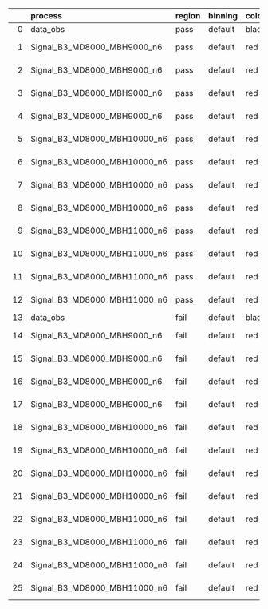 |    | process                      | region   | binning   | color   | process_type   |   scale | variation   | source_filename                                                       | source_histname    | alias                        | title     |   combine_idx |     lnN |   shapes | syst_type   | direction   | variation_alias   |
|---:|:-----------------------------|:---------|:----------|:--------|:---------------|--------:|:------------|:----------------------------------------------------------------------|:-------------------|:-----------------------------|:----------|--------------:|--------:|---------:|:------------|:------------|:------------------|
|  0 | data_obs                     | pass     | default   | black   | DATA           |       1 | nominal     | ./histograms_for_2DAlphabet_v18//BH_Data.root                         | hpass              | Data                         | Data      |           nan | nan     |      nan | nan         | nan         | nan               |
|  1 | Signal_B3_MD8000_MBH9000_n6  | pass     | default   | red     | SIGNAL         |       1 | lumi        | ./histograms_for_2DAlphabet_v18//BH_Signal_B3_MD8000_MBH9000_n6.root  | hpass              | Signal_B3_MD8000_MBH9000_n6  | BH signal |           nan |   1.016 |      nan | lnN         | nan         | nan               |
|  2 | Signal_B3_MD8000_MBH9000_n6  | pass     | default   | red     | SIGNAL         |       1 | SVM         | ./histograms_for_2DAlphabet_v18//BH_Signal_B3_MD8000_MBH9000_n6.root  | hpass_SVMsyst_up   | Signal_B3_MD8000_MBH9000_n6  | BH signal |           nan | nan     |        1 | shapes      | Up          | SVMsyst           |
|  3 | Signal_B3_MD8000_MBH9000_n6  | pass     | default   | red     | SIGNAL         |       1 | SVM         | ./histograms_for_2DAlphabet_v18//BH_Signal_B3_MD8000_MBH9000_n6.root  | hpass_SVMsyst_down | Signal_B3_MD8000_MBH9000_n6  | BH signal |           nan | nan     |        1 | shapes      | Down        | SVMsyst           |
|  4 | Signal_B3_MD8000_MBH9000_n6  | pass     | default   | red     | SIGNAL         |       1 | nominal     | ./histograms_for_2DAlphabet_v18//BH_Signal_B3_MD8000_MBH9000_n6.root  | hpass              | Signal_B3_MD8000_MBH9000_n6  | BH signal |           nan | nan     |      nan | nan         | nan         | nan               |
|  5 | Signal_B3_MD8000_MBH10000_n6 | pass     | default   | red     | SIGNAL         |       1 | lumi        | ./histograms_for_2DAlphabet_v18//BH_Signal_B3_MD8000_MBH10000_n6.root | hpass              | Signal_B3_MD8000_MBH10000_n6 | BH signal |           nan |   1.016 |      nan | lnN         | nan         | nan               |
|  6 | Signal_B3_MD8000_MBH10000_n6 | pass     | default   | red     | SIGNAL         |       1 | SVM         | ./histograms_for_2DAlphabet_v18//BH_Signal_B3_MD8000_MBH10000_n6.root | hpass_SVMsyst_up   | Signal_B3_MD8000_MBH10000_n6 | BH signal |           nan | nan     |        1 | shapes      | Up          | SVMsyst           |
|  7 | Signal_B3_MD8000_MBH10000_n6 | pass     | default   | red     | SIGNAL         |       1 | SVM         | ./histograms_for_2DAlphabet_v18//BH_Signal_B3_MD8000_MBH10000_n6.root | hpass_SVMsyst_down | Signal_B3_MD8000_MBH10000_n6 | BH signal |           nan | nan     |        1 | shapes      | Down        | SVMsyst           |
|  8 | Signal_B3_MD8000_MBH10000_n6 | pass     | default   | red     | SIGNAL         |       1 | nominal     | ./histograms_for_2DAlphabet_v18//BH_Signal_B3_MD8000_MBH10000_n6.root | hpass              | Signal_B3_MD8000_MBH10000_n6 | BH signal |           nan | nan     |      nan | nan         | nan         | nan               |
|  9 | Signal_B3_MD8000_MBH11000_n6 | pass     | default   | red     | SIGNAL         |       1 | lumi        | ./histograms_for_2DAlphabet_v18//BH_Signal_B3_MD8000_MBH11000_n6.root | hpass              | Signal_B3_MD8000_MBH11000_n6 | BH signal |           nan |   1.016 |      nan | lnN         | nan         | nan               |
| 10 | Signal_B3_MD8000_MBH11000_n6 | pass     | default   | red     | SIGNAL         |       1 | SVM         | ./histograms_for_2DAlphabet_v18//BH_Signal_B3_MD8000_MBH11000_n6.root | hpass_SVMsyst_up   | Signal_B3_MD8000_MBH11000_n6 | BH signal |           nan | nan     |        1 | shapes      | Up          | SVMsyst           |
| 11 | Signal_B3_MD8000_MBH11000_n6 | pass     | default   | red     | SIGNAL         |       1 | SVM         | ./histograms_for_2DAlphabet_v18//BH_Signal_B3_MD8000_MBH11000_n6.root | hpass_SVMsyst_down | Signal_B3_MD8000_MBH11000_n6 | BH signal |           nan | nan     |        1 | shapes      | Down        | SVMsyst           |
| 12 | Signal_B3_MD8000_MBH11000_n6 | pass     | default   | red     | SIGNAL         |       1 | nominal     | ./histograms_for_2DAlphabet_v18//BH_Signal_B3_MD8000_MBH11000_n6.root | hpass              | Signal_B3_MD8000_MBH11000_n6 | BH signal |           nan | nan     |      nan | nan         | nan         | nan               |
| 13 | data_obs                     | fail     | default   | black   | DATA           |       1 | nominal     | ./histograms_for_2DAlphabet_v18//BH_Data.root                         | hfail              | Data                         | Data      |           nan | nan     |      nan | nan         | nan         | nan               |
| 14 | Signal_B3_MD8000_MBH9000_n6  | fail     | default   | red     | SIGNAL         |       1 | lumi        | ./histograms_for_2DAlphabet_v18//BH_Signal_B3_MD8000_MBH9000_n6.root  | hfail              | Signal_B3_MD8000_MBH9000_n6  | BH signal |           nan |   1.016 |      nan | lnN         | nan         | nan               |
| 15 | Signal_B3_MD8000_MBH9000_n6  | fail     | default   | red     | SIGNAL         |       1 | SVM         | ./histograms_for_2DAlphabet_v18//BH_Signal_B3_MD8000_MBH9000_n6.root  | hfail_SVMsyst_up   | Signal_B3_MD8000_MBH9000_n6  | BH signal |           nan | nan     |        1 | shapes      | Up          | SVMsyst           |
| 16 | Signal_B3_MD8000_MBH9000_n6  | fail     | default   | red     | SIGNAL         |       1 | SVM         | ./histograms_for_2DAlphabet_v18//BH_Signal_B3_MD8000_MBH9000_n6.root  | hfail_SVMsyst_down | Signal_B3_MD8000_MBH9000_n6  | BH signal |           nan | nan     |        1 | shapes      | Down        | SVMsyst           |
| 17 | Signal_B3_MD8000_MBH9000_n6  | fail     | default   | red     | SIGNAL         |       1 | nominal     | ./histograms_for_2DAlphabet_v18//BH_Signal_B3_MD8000_MBH9000_n6.root  | hfail              | Signal_B3_MD8000_MBH9000_n6  | BH signal |           nan | nan     |      nan | nan         | nan         | nan               |
| 18 | Signal_B3_MD8000_MBH10000_n6 | fail     | default   | red     | SIGNAL         |       1 | lumi        | ./histograms_for_2DAlphabet_v18//BH_Signal_B3_MD8000_MBH10000_n6.root | hfail              | Signal_B3_MD8000_MBH10000_n6 | BH signal |           nan |   1.016 |      nan | lnN         | nan         | nan               |
| 19 | Signal_B3_MD8000_MBH10000_n6 | fail     | default   | red     | SIGNAL         |       1 | SVM         | ./histograms_for_2DAlphabet_v18//BH_Signal_B3_MD8000_MBH10000_n6.root | hfail_SVMsyst_up   | Signal_B3_MD8000_MBH10000_n6 | BH signal |           nan | nan     |        1 | shapes      | Up          | SVMsyst           |
| 20 | Signal_B3_MD8000_MBH10000_n6 | fail     | default   | red     | SIGNAL         |       1 | SVM         | ./histograms_for_2DAlphabet_v18//BH_Signal_B3_MD8000_MBH10000_n6.root | hfail_SVMsyst_down | Signal_B3_MD8000_MBH10000_n6 | BH signal |           nan | nan     |        1 | shapes      | Down        | SVMsyst           |
| 21 | Signal_B3_MD8000_MBH10000_n6 | fail     | default   | red     | SIGNAL         |       1 | nominal     | ./histograms_for_2DAlphabet_v18//BH_Signal_B3_MD8000_MBH10000_n6.root | hfail              | Signal_B3_MD8000_MBH10000_n6 | BH signal |           nan | nan     |      nan | nan         | nan         | nan               |
| 22 | Signal_B3_MD8000_MBH11000_n6 | fail     | default   | red     | SIGNAL         |       1 | lumi        | ./histograms_for_2DAlphabet_v18//BH_Signal_B3_MD8000_MBH11000_n6.root | hfail              | Signal_B3_MD8000_MBH11000_n6 | BH signal |           nan |   1.016 |      nan | lnN         | nan         | nan               |
| 23 | Signal_B3_MD8000_MBH11000_n6 | fail     | default   | red     | SIGNAL         |       1 | SVM         | ./histograms_for_2DAlphabet_v18//BH_Signal_B3_MD8000_MBH11000_n6.root | hfail_SVMsyst_up   | Signal_B3_MD8000_MBH11000_n6 | BH signal |           nan | nan     |        1 | shapes      | Up          | SVMsyst           |
| 24 | Signal_B3_MD8000_MBH11000_n6 | fail     | default   | red     | SIGNAL         |       1 | SVM         | ./histograms_for_2DAlphabet_v18//BH_Signal_B3_MD8000_MBH11000_n6.root | hfail_SVMsyst_down | Signal_B3_MD8000_MBH11000_n6 | BH signal |           nan | nan     |        1 | shapes      | Down        | SVMsyst           |
| 25 | Signal_B3_MD8000_MBH11000_n6 | fail     | default   | red     | SIGNAL         |       1 | nominal     | ./histograms_for_2DAlphabet_v18//BH_Signal_B3_MD8000_MBH11000_n6.root | hfail              | Signal_B3_MD8000_MBH11000_n6 | BH signal |           nan | nan     |      nan | nan         | nan         | nan               |